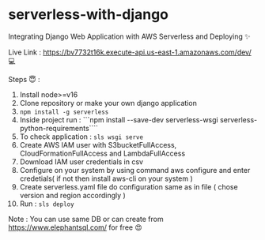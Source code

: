 # serverless-with-django

Integrating Django Web Application with AWS Serverless and Deploying ✨

Live Link : https://bv7732t16k.execute-api.us-east-1.amazonaws.com/dev/ 💻

Steps 😇 : 

1. Install node>=v16
2. Clone repository or make your own django application
3. ```npm install -g serverless```
4. Inside project run :  ```npm install --save-dev serverless-wsgi serverless-python-requirements````
5. To check application : ```sls wsgi serve```
6. Create AWS IAM user with S3bucketFullAccess, CloudFormationFullAccess and LambdaFullAccess 
7. Download IAM user credentials in csv
8. Configure on your system by using command aws configure  and enter credetials( if not then install aws-cli on your system ) 
9. Create serverless.yaml file do configuration same as in file ( chose version and region accordingly )
10. Run : ```sls deploy```

Note : You can use same DB or can create from https://www.elephantsql.com/ for free 😍
